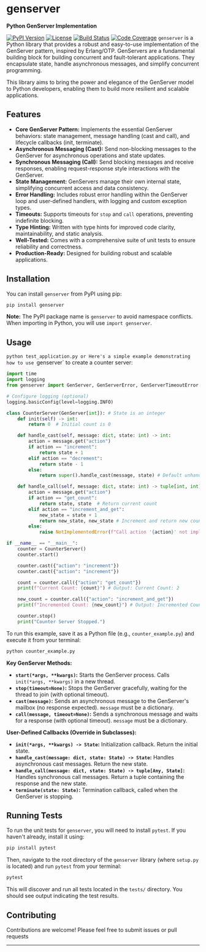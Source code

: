 # genserver

**Python GenServer Implementation**

[![PyPI Version](https://badge.fury.io/py/genserver.svg)](https://pypi.org/project/genserver/)
[![License](https://img.shields.io/badge/License-MIT-blue.svg)](LICENSE)
[![Build Status](https://github.com/ourway/genserver/actions/workflows/test.yml/badge.svg)](https://github.com/ourway/genserver/actions/workflows/test.yml)
[![Code Coverage](https://codecov.io/gh/ourway/genserver/branch/main/graph/badge.svg?token=YOUR_CODECOV_TOKEN)](https://codecov.io/gh/ourway/genserver) `genserver` is a Python library that provides a robust and easy-to-use implementation of the GenServer pattern, inspired by Erlang/OTP. GenServers are a fundamental building block for building concurrent and fault-tolerant applications. They encapsulate state, handle asynchronous messages, and simplify concurrent programming.

This library aims to bring the power and elegance of the GenServer model to Python developers, enabling them to build more resilient and scalable applications.

## Features

*   **Core GenServer Pattern:** Implements the essential GenServer behaviors: state management, message handling (cast and call), and lifecycle callbacks (init, terminate).
*   **Asynchronous Messaging (Cast):** Send non-blocking messages to the GenServer for asynchronous operations and state updates.
*   **Synchronous Messaging (Call):** Send blocking messages and receive responses, enabling request-response style interactions with the GenServer.
*   **State Management:** GenServers manage their own internal state, simplifying concurrent access and data consistency.
*   **Error Handling:** Includes robust error handling within the GenServer loop and user-defined handlers, with logging and custom exception types.
*   **Timeouts:** Supports timeouts for `stop` and `call` operations, preventing indefinite blocking.
*   **Type Hinting:**  Written with type hints for improved code clarity, maintainability, and static analysis.
*   **Well-Tested:** Comes with a comprehensive suite of unit tests to ensure reliability and correctness.
*   **Production-Ready:** Designed for building robust and scalable applications.


## Installation

You can install `genserver` from PyPI using pip:

```bash
pip install genserver
````

**Note:** The PyPI package name is `genserver` to avoid namespace conflicts. When importing in Python, you will use `import genserver`.

## Usage
`python test_application.py or
Here's a simple example demonstrating how to use `genserver` to create a counter server:

```python
import time
import logging
from genserver import GenServer, GenServerError, GenServerTimeoutError

# Configure logging (optional)
logging.basicConfig(level=logging.INFO)

class CounterServer(GenServer[int]): # State is an integer
    def init(self) -> int:
        return 0  # Initial count is 0

    def handle_cast(self, message: dict, state: int) -> int:
        action = message.get("action")
        if action == "increment":
            return state + 1
        elif action == "decrement":
            return state - 1
        else:
            return super().handle_cast(message, state) # Default unhandled cast

    def handle_call(self, message: dict, state: int) -> tuple[int, int]:
        action = message.get("action")
        if action == "get_count":
            return state, state  # Return current count
        elif action == "increment_and_get":
            new_state = state + 1
            return new_state, new_state # Increment and return new count
        else:
            raise NotImplementedError(f"Call action '{action}' not implemented: {action}")

if __name__ == "__main__":
    counter = CounterServer()
    counter.start()

    counter.cast({"action": "increment"})
    counter.cast({"action": "increment"})

    count = counter.call({"action": "get_count"})
    print(f"Current Count: {count}") # Output: Current Count: 2

    new_count = counter.call({"action": "increment_and_get"})
    print(f"Incremented Count: {new_count}") # Output: Incremented Count: 3

    counter.stop()
    print("Counter Server Stopped.")
```

To run this example, save it as a Python file (e.g., `counter_example.py`) and execute it from your terminal:

```bash
python counter_example.py
```

**Key GenServer Methods:**

  * **`start(*args, **kwargs)`:** Starts the GenServer process. Calls `init(*args, **kwargs)` in a new thread.
  * **`stop(timeout=None)`:**  Stops the GenServer gracefully, waiting for the thread to join (with optional timeout).
  * **`cast(message)`:** Sends an asynchronous message to the GenServer's mailbox (no response expected). `message` must be a dictionary.
  * **`call(message, timeout=None)`:** Sends a synchronous message and waits for a response (with optional timeout). `message` must be a dictionary.

**User-Defined Callbacks (Override in Subclasses):**

  * **`init(*args, **kwargs) -> State`:**  Initialization callback. Return the initial state.
  * **`handle_cast(message: dict, state: State) -> State`:** Handles asynchronous cast messages. Return the new state.
  * **`handle_call(message: dict, state: State) -> tuple[Any, State]`:** Handles synchronous call messages. Return a tuple containing the response and the new state.
  * **`terminate(state: State)`:** Termination callback, called when the GenServer is stopping.

## Running Tests

To run the unit tests for `genserver`, you will need to install `pytest`. If you haven't already, install it using:

```bash
pip install pytest
```

Then, navigate to the root directory of the `genserver` library (where `setup.py` is located) and run `pytest` from your terminal:

```bash
pytest
```

This will discover and run all tests located in the `tests/` directory. You should see output indicating the test results.

## Contributing

Contributions are welcome\! Please feel free to submit issues or pull requests

-----
